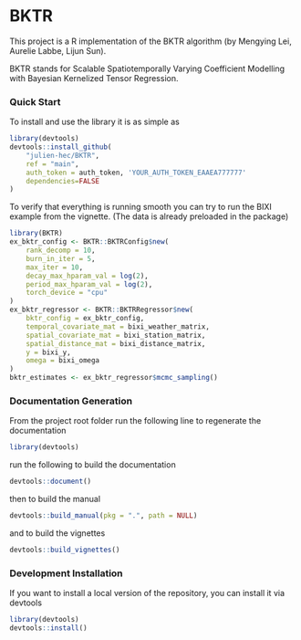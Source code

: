 # BKTR
This project is a R implementation of the BKTR algorithm (by Mengying Lei, Aurelie Labbe, Lijun Sun).

BKTR stands for Scalable Spatiotemporally Varying Coefficient Modelling with Bayesian Kernelized Tensor Regression.

### Quick Start
To install and use the library it is as simple as
```r
library(devtools)
devtools::install_github(
    "julien-hec/BKTR",
    ref = "main",
    auth_token = auth_token, 'YOUR_AUTH_TOKEN_EAAEA777777'
    dependencies=FALSE
)
```
To verify that everything is running smooth you can try to run the BIXI example from the vignette. (The data is already preloaded in the package)
```r
library(BKTR)
ex_bktr_config <- BKTR::BKTRConfig$new(
    rank_decomp = 10,
    burn_in_iter = 5,
    max_iter = 10,
    decay_max_hparam_val = log(2),
    period_max_hparam_val = log(2),
    torch_device = "cpu"
)
ex_bktr_regressor <- BKTR::BKTRRegressor$new(
    bktr_config = ex_bktr_config,
    temporal_covariate_mat = bixi_weather_matrix,
    spatial_covariate_mat = bixi_station_matrix,
    spatial_distance_mat = bixi_distance_matrix,
    y = bixi_y,
    omega = bixi_omega
)
bktr_estimates <- ex_bktr_regressor$mcmc_sampling()
```

### Documentation Generation
From the project root folder run the following line to regenerate the documentation
```r
library(devtools)
```
run the following to build the documentation
```r
devtools::document()
```
then to build the manual
```r
devtools::build_manual(pkg = ".", path = NULL)
```
and to build the vignettes
```r
devtools::build_vignettes()
```


### Development Installation
If you want to install a local version of the repository, you can install it via devtools
```r
library(devtools)
devtools::install()
```
